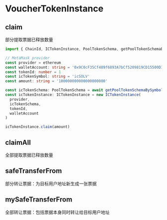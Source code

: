# VoucherTokenInstance

## claim

部分提取票据已释放数量

```typescript
import { ChainId, ICTokenInstance, PoolTokenSchema, getPoolTokenSchemaBySymbol, PoolTokenType } from '@solver/ic-market-sdk'

// MetaMask provider
const provider = ethereum
const walletAccount: string = '0x9C0cF35Cf489f6893A7bCf5209819CD15500D1a1'
const tokenId: number = 1
const icTokenSymbol: string = 'icSOLV'
const amount: string = '100000000000000000000'

const icTokenSchema: PoolTokenSchema = await getPoolTokenSchemaBySymbol(ChainId.mainnet, icTokenSymbol, PoolTokenType.icToken)
const icTokenInstance: ICTokenInstance = new ICTokenInstance(
  provider,
  icTokenSchema,
  tokenId,
  walletAccount
)

icTokenInstance.claim(amount)
```

## claimAll

全部提取票据已释放数量

## safeTransferFrom

部分转让票据：为目标用户地址新生成一张票据

## mySafeTransferFrom

全部转让票据：包括票据本身同时转让给目标用户地址
